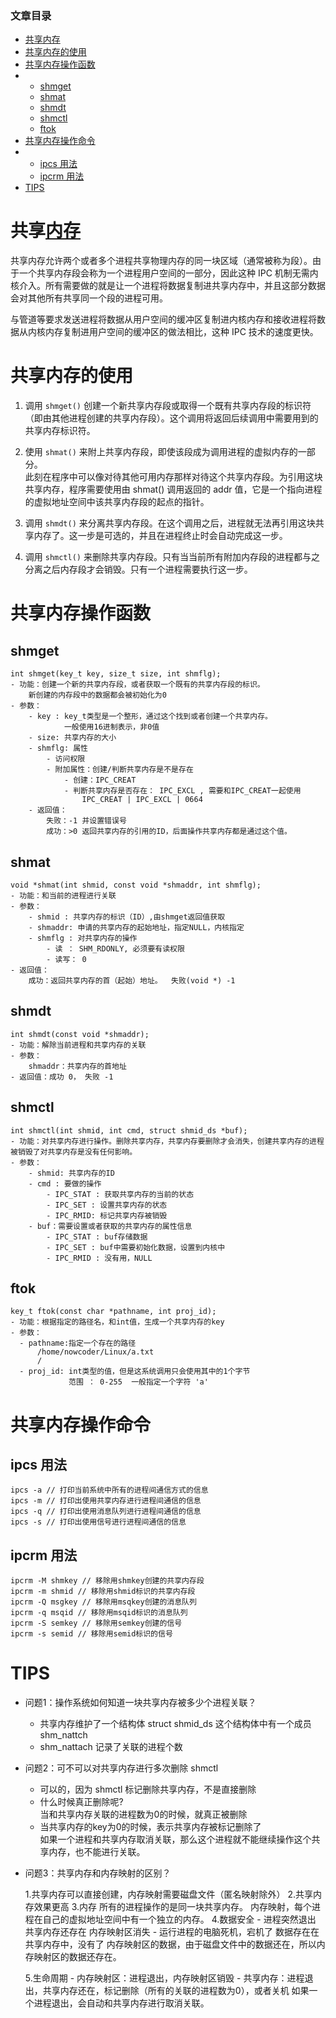 ### 文章目录

*   [共享内存](#_1)
*   [共享内存的使用](#_6)
*   [共享内存操作函数](#_17)
*   *   [shmget](#shmget_18)
    *   [shmat](#shmat_37)
    *   [shmdt](#shmdt_50)
    *   [shmctl](#shmctl_59)
    *   [ftok](#ftok_75)
*   [共享内存操作命令](#_87)
*   *   [ipcs 用法](#ipcs__88)
    *   [ipcrm 用法](#ipcrm__95)
*   [TIPS](#TIPS_105)

共享[内存](https://so.csdn.net/so/search?q=%E5%86%85%E5%AD%98&spm=1001.2101.3001.7020)
==================================================================================

共享内存允许两个或者多个进程共享物理内存的同一块区域（通常被称为段）。由于一个共享内存段会称为一个进程用户空间的一部分，因此这种 IPC 机制无需内核介入。所有需要做的就是让一个进程将数据复制进共享内存中，并且这部分数据会对其他所有共享同一个段的进程可用。

与管道等要求发送进程将数据从用户空间的缓冲区复制进内核内存和接收进程将数据从内核内存复制进用户空间的缓冲区的做法相比，这种 IPC 技术的速度更快。

共享内存的使用
=======

1.  调用 `shmget()` 创建一个新共享内存段或取得一个既有共享内存段的标识符（即由其他进程创建的共享内存段）。这个调用将返回后续调用中需要用到的共享内存标识符。
    
2.  使用 `shmat()` 来附上共享内存段，即使该段成为调用进程的虚拟内存的一部分。  
    此刻在程序中可以像对待其他可用内存那样对待这个共享内存段。为引用这块共享内存，程序需要使用由 shmat() 调用返回的 addr 值，它是一个指向进程的虚拟地址空间中该共享内存段的起点的指针。
    
3.  调用 `shmdt()` 来分离共享内存段。在这个调用之后，进程就无法再引用这块共享内存了。这一步是可选的，并且在进程终止时会自动完成这一步。
    
4.  调用 `shmctl()` 来删除共享内存段。只有当当前所有附加内存段的进程都与之分离之后内存段才会销毁。只有一个进程需要执行这一步。
    

共享内存操作函数
========

shmget
------

    int shmget(key_t key, size_t size, int shmflg);
    - 功能：创建一个新的共享内存段，或者获取一个既有的共享内存段的标识。
        新创建的内存段中的数据都会被初始化为0
    - 参数：
        - key : key_t类型是一个整形，通过这个找到或者创建一个共享内存。
                一般使用16进制表示，非0值
        - size: 共享内存的大小
        - shmflg: 属性
            - 访问权限
            - 附加属性：创建/判断共享内存是不是存在
                - 创建：IPC_CREAT
                - 判断共享内存是否存在： IPC_EXCL , 需要和IPC_CREAT一起使用
                    IPC_CREAT | IPC_EXCL | 0664
        - 返回值：
            失败：-1 并设置错误号
            成功：>0 返回共享内存的引用的ID，后面操作共享内存都是通过这个值。
    

shmat
-----

    void *shmat(int shmid, const void *shmaddr, int shmflg);
    - 功能：和当前的进程进行关联
    - 参数：
        - shmid : 共享内存的标识（ID）,由shmget返回值获取
        - shmaddr: 申请的共享内存的起始地址，指定NULL，内核指定
        - shmflg : 对共享内存的操作
            - 读 ： SHM_RDONLY, 必须要有读权限
            - 读写： 0
    - 返回值：
        成功：返回共享内存的首（起始）地址。  失败(void *) -1
    

shmdt
-----

    int shmdt(const void *shmaddr);
    - 功能：解除当前进程和共享内存的关联
    - 参数：
        shmaddr：共享内存的首地址
    - 返回值：成功 0， 失败 -1
    

shmctl
------

    int shmctl(int shmid, int cmd, struct shmid_ds *buf);
    - 功能：对共享内存进行操作。删除共享内存，共享内存要删除才会消失，创建共享内存的进程被销毁了对共享内存是没有任何影响。
    - 参数：
        - shmid: 共享内存的ID
        - cmd : 要做的操作
            - IPC_STAT : 获取共享内存的当前的状态
            - IPC_SET : 设置共享内存的状态
            - IPC_RMID: 标记共享内存被销毁
        - buf：需要设置或者获取的共享内存的属性信息
            - IPC_STAT : buf存储数据
            - IPC_SET : buf中需要初始化数据，设置到内核中
            - IPC_RMID : 没有用，NULL
    

ftok
----

    key_t ftok(const char *pathname, int proj_id);
    - 功能：根据指定的路径名，和int值，生成一个共享内存的key
    - 参数：
      - pathname:指定一个存在的路径
          /home/nowcoder/Linux/a.txt
          / 
      - proj_id: int类型的值，但是这系统调用只会使用其中的1个字节
                 范围 ： 0-255  一般指定一个字符 'a'
    

共享内存操作命令
========

ipcs 用法
-------

    ipcs -a // 打印当前系统中所有的进程间通信方式的信息
    ipcs -m // 打印出使用共享内存进行进程间通信的信息
    ipcs -q // 打印出使用消息队列进行进程间通信的信息
    ipcs -s // 打印出使用信号进行进程间通信的信息
    

ipcrm 用法
--------

    ipcrm -M shmkey // 移除用shmkey创建的共享内存段
    ipcrm -m shmid // 移除用shmid标识的共享内存段
    ipcrm -Q msgkey // 移除用msqkey创建的消息队列
    ipcrm -q msqid // 移除用msqid标识的消息队列
    ipcrm -S semkey // 移除用semkey创建的信号
    ipcrm -s semid // 移除用semid标识的信号
    

TIPS
====

*   问题1：操作系统如何知道一块共享内存被多少个进程关联？
    
    *   共享内存维护了一个结构体 struct shmid\_ds 这个结构体中有一个成员 shm\_nattch
    *   shm_nattach 记录了关联的进程个数
*   问题2：可不可以对共享内存进行多次删除 shmctl
    
    *   可以的，因为 shmctl 标记删除共享内存，不是直接删除
    *   什么时候真正删除呢?  
        当和共享内存关联的进程数为0的时候，就真正被删除
    *   当共享内存的key为0的时候，表示共享内存被标记删除了  
        如果一个进程和共享内存取消关联，那么这个进程就不能继续操作这个共享内存，也不能进行关联。
*   问题3：共享内存和内存映射的区别？
    

    1.共享内存可以直接创建，内存映射需要磁盘文件（匿名映射除外）
    2.共享内存效果更高
    3.内存
        所有的进程操作的是同一块共享内存。
        内存映射，每个进程在自己的虚拟地址空间中有一个独立的内存。
    4.数据安全
        - 进程突然退出
            共享内存还存在
            内存映射区消失
        - 运行进程的电脑死机，宕机了
            数据存在在共享内存中，没有了
            内存映射区的数据，由于磁盘文件中的数据还在，所以内存映射区的数据还存在。
    
    5.生命周期
        - 内存映射区：进程退出，内存映射区销毁
        - 共享内存：进程退出，共享内存还在，标记删除（所有的关联的进程数为0），或者关机
        如果一个进程退出，会自动和共享内存进行取消关联。